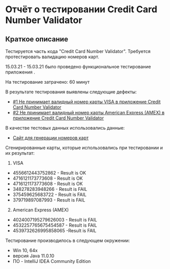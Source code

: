 # Отчёт о тестировании Credit Card Number Validator

## Краткое описание

Тестируется часть кода "Credit Card Number Validator". Требуется протестировать валидацию номеров карт. 

15.03.21 - 15.03.21 было проведено функциональное тестирование приложения <Credit Card Number Validato>.

На тестирование затрачено: 60 минут

В результате тестирования выявлены следующие дефекты:
* [#1 Не принимает валидный номер карты VISA в приложение Credit Card Number Validator](https://github.com/ZmbOrk/Homework-1.1---Java/issues/1)
* [#2 Не принимает валидный номер карты American Express (AMEX) в приложение Credit Card Number Validator](https://github.com/ZmbOrk/Homework-1.1---Java/issues/2)

В качестве тестовых данных использовались данные:
* [Сайт для генерации номеров карт](https://www.freeformatter.com/credit-card-number-generator-validator.html)

Сгенирированные карты, которые использовались при тестировании и их результат:
1. VISA
- 4556612443752862 - Result is OK
- 4716121173773608 - Result is OK
- 4716121173773608 - Result is OK
- 348278283948266 - Result is FAIL
- 375459625683722 - Result is FAIL
- 379719897087993 - Result is FAIL

2. American Express (AMEX)
- 4024007195279626003 - Result is FAIL
- 4532257765675454587 - Result is FAIL
- 4539732626995858065 -Result is FAIL



Тестирование производилось в следующем окружении:
* Win 10, 64x
* версия Java 11.0.10
* ПО - IntelliJ IDEA Community Edition
